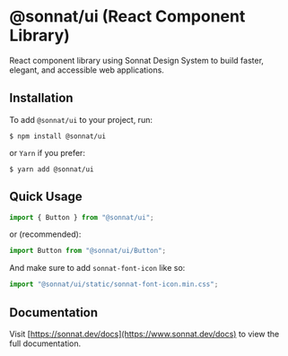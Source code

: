 # @sonnat/ui (React Component Library)

React component library using Sonnat Design System to build faster, elegant, and accessible web applications.

## Installation

To add `@sonnat/ui` to your project, run:

```shell
$ npm install @sonnat/ui
```

or `Yarn` if you prefer:

```shell
$ yarn add @sonnat/ui
```

## Quick Usage

```javascript
import { Button } from "@sonnat/ui";
```

or (recommended):

```javascript
import Button from "@sonnat/ui/Button";
```

And make sure to add `sonnat-font-icon` like so:

```javascript
import "@sonnat/ui/static/sonnat-font-icon.min.css";
```

## Documentation

Visit [https://sonnat.dev/docs](https://www.sonnat.dev/docs) to view the full documentation.
